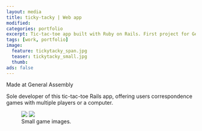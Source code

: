 ```yaml
---
layout: media
title: ticky-tacky | Web app
modified:
categories: portfolio
excerpt: Tic-tac-toe app built with Ruby on Rails. First project for General Assembly's WDI.
tags: [work, portfolio]
image:
  feature: tickytacky_span.jpg
  teaser: tickytacky_small.jpg
  thumb:
ads: false  
---
```

<p>Made at General Assembly </p>

<p>Sole developer of this tic-tac-toe Rails app, offering users correspondence games with multiple players or a computer.</p>

<figure class="half">
  <img src="{{ site.url }}/images/{{ page.image.feature }}">
  <img src="{{ site.url }}/images/{{ page.image.feature }}">
  <figcaption>Small game images.</figcaption>
</figure>